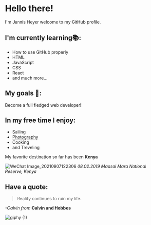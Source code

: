 # Hello there!
I'm Jannis Heyer welcome to my GitHub profile.

## I'm currently learning📚:
+ How to use GitHub properly
+ HTML
+ JavaScript
+ CSS
+ React
+  and much more...

## My goals 🥅:
Become a full fledged web developer!

## In my free time I enjoy:
 + Sailing
 + [Photography](https://www.instagram.com/jannis_hi/?hl=en)
 + Cooking
 + and Treveling

My favorite destination so far has been **Kenya**

![WeChat Image_20210907122306](https://user-images.githubusercontent.com/90189831/132329270-db0e9840-3879-4ae1-a53b-b8e964e361ef.jpg)
*08.02.2019 Maasai Mara National Reserve, Kenya*

## Have a quote:

>Reality continues to ruin my life.

*-Calvin from* **Calvin and Hobbes**




![giphy (1)](https://user-images.githubusercontent.com/90189831/132332422-7156a28a-dd86-464c-a929-e54be27e71e3.gif)



<!--
**JannisHeyer/JannisHeyer** is a ✨ _special_ ✨ repository because its `README.md` (this file) appears on your GitHub profile.

Here are some ideas to get you started:

- 🔭 I’m currently working on ...
- 🌱 I’m currently learning ...
- 👯 I’m looking to collaborate on ...
- 🤔 I’m looking for help with ...
- 💬 Ask me about ...
- 📫 How to reach me: ...
- 😄 Pronouns: ...
- ⚡ Fun fact: ...
-->
